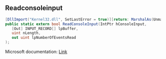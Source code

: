 ## Readconsoleinput

```csharp
[DllImport("Kernel32.dll", SetLastError = true)][return: MarshalAs(UnmanagedType.Bool)]
public static extern bool ReadConsoleInput(IntPtr hConsoleInput,
   [Out] INPUT_RECORD[] lpBuffer,
   uint nLength,
   out uint lpNumberOfEventsRead
);
```

Microsoft documentation: [Link](https://docs.microsoft.com/en-us/windows/console/readconsoleinput)
